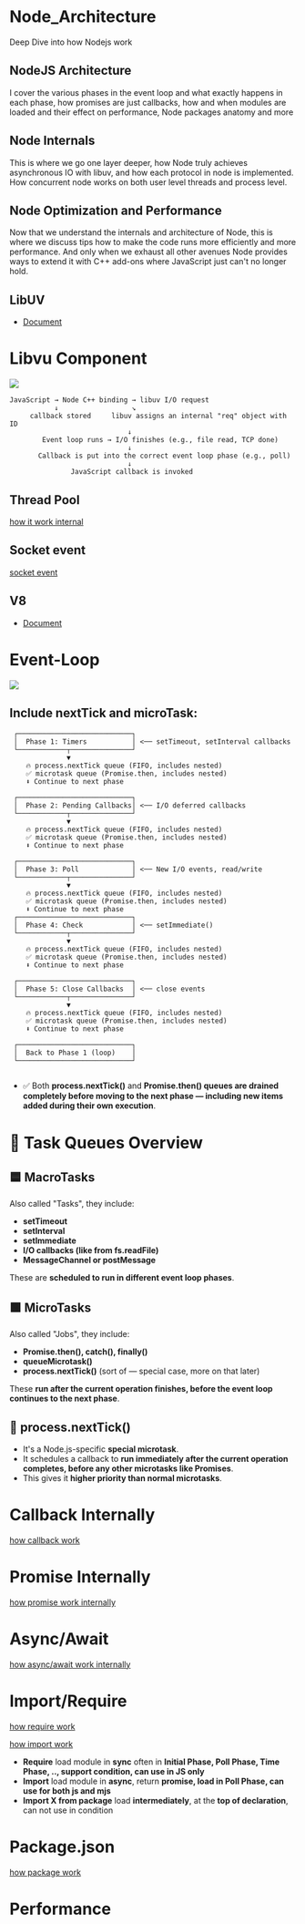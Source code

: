 # Node_Architecture

Deep Dive into how Nodejs work

## NodeJS Architecture

I cover the various phases in the event loop and what exactly happens in each phase, how promises are just callbacks, how and when modules are loaded and their effect on performance, Node packages anatomy and more

## Node Internals

This is where we go one layer deeper, how Node truly achieves asynchronous IO with libuv, and how each protocol in node is implemented. How concurrent node works on both user level threads and process level.

## Node Optimization and Performance

Now that we understand the internals and architecture of Node, this is where we discuss tips how to make the code runs more efficiently and more performance. And only when we exhaust all other avenues Node provides ways to extend it with C++ add-ons where JavaScript just can't no longer hold.

## LibUV

- [Document](https://docs.libuv.org/en/v1.x/design.html)

# Libvu Component

![](./images/Screenshot_1.png)

```vbnet
JavaScript → Node C++ binding → libuv I/O request
           ↓                  ↘
     callback stored     libuv assigns an internal "req" object with ID
                             ↓
        Event loop runs → I/O finishes (e.g., file read, TCP done)
                             ↓
       Callback is put into the correct event loop phase (e.g., poll)
                             ↓
               JavaScript callback is invoked

```

## Thread Pool

[how it work internal](./thread_pool.md)

## Socket event

[socket event](./socket_event.md)

## V8

- [Document](https://v8.dev/blog/fast-async)

# Event-Loop

![](./images/Screenshot_8.png)

## Include nextTick and microTask: <br>

```arduino
 ┌────────────────────────────┐
 │  Phase 1: Timers           │ <── setTimeout, setInterval callbacks
 └────────────┬───────────────┘
              ▼
    🔥 process.nextTick queue (FIFO, includes nested)
    ✅ microtask queue (Promise.then, includes nested)
    ⬇️ Continue to next phase

 ┌────────────────────────────┐
 │  Phase 2: Pending Callbacks│ <── I/O deferred callbacks
 └────────────┬───────────────┘
              ▼
    🔥 process.nextTick queue (FIFO, includes nested)
    ✅ microtask queue (Promise.then, includes nested)
    ⬇️ Continue to next phase

 ┌────────────────────────────┐
 │  Phase 3: Poll             │ <── New I/O events, read/write
 └────────────┬───────────────┘
              ▼
    🔥 process.nextTick queue (FIFO, includes nested)
    ✅ microtask queue (Promise.then, includes nested)
    ⬇️ Continue to next phase
 ┌────────────────────────────┐
 │  Phase 4: Check            │ <── setImmediate()
 └────────────┬───────────────┘
              ▼
    🔥 process.nextTick queue (FIFO, includes nested)
    ✅ microtask queue (Promise.then, includes nested)
    ⬇️ Continue to next phase

 ┌────────────────────────────┐
 │  Phase 5: Close Callbacks  │ <── close events
 └────────────┬───────────────┘
              ▼
    🔥 process.nextTick queue (FIFO, includes nested)
    ✅ microtask queue (Promise.then, includes nested)
    ⬇️ Continue to next phase

 ┌────────────────────────────┐
 │  Back to Phase 1 (loop)    │
 └────────────────────────────┘


```

- ✅ Both **process.nextTick()** and **Promise.then() queues are drained completely before moving to the next phase — including new items added during their own execution**.

# 🧵 Task Queues Overview

## 🟦 MacroTasks

Also called "Tasks", they include: <br>

- **setTimeout**
- **setInterval**
- **setImmediate**
- **I/O callbacks (like from fs.readFile)**
- **MessageChannel or postMessage**

These are **scheduled to run in different event loop phases**. <br>

## 🟩 MicroTasks

Also called "Jobs", they include: <br>

- **Promise.then(), catch(), finally()**
- **queueMicrotask()**
- **process.nextTick()** (sort of — special case, more on that later)

These **run after the current operation finishes, before the event loop continues to the next phase**. <br>

## 🧪 process.nextTick()

- It's a Node.js-specific **special microtask**.
- It schedules a callback to **run immediately after the current operation completes, before any other microtasks like Promises**.
- This gives it **higher priority than normal microtasks**.

# Callback Internally

[how callback work](./callback.md)

# Promise Internally

[how promise work internally](./promise.md)

# Async/Await

[how async/await work internally](./await.md)

# Import/Require

[how require work](./require.md)

[how import work](./import.md)

- **Require** load module in **sync** often in **Initial Phase, Poll Phase, Time Phase, .., support condition, can use in JS only**
- **Import** load module in **async**, return **promise, load in Poll Phase, can use for both js and mjs**
- **Import X from package** load **intermediately**, at the **top of declaration**, can not use in condition

# Package.json

[how package work](./package.md)

# Performance
